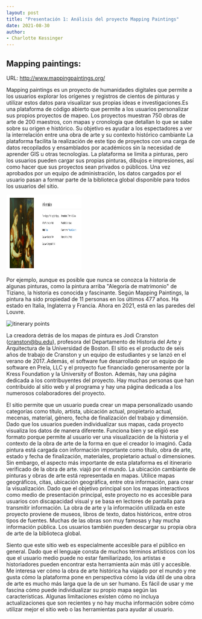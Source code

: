 ```yaml
---
layout: post
title: "Presentación 1: Análisis del proyecto Mapping Paintings"
date: 2021-08-30
author:
- Charlotte Kessinger
---
```



## Mapping paintings:
URL: http://www.mappingpaintings.org/

  Mapping paintings es un proyecto de humanidades digitales que permite a los usuarios explorar los orígenes y registros de cientos de pinturas y utilizar estos datos para visualizar sus propias ideas e investigaciones.Es una plataforma de código abierto que permite a los usuarios personalizar sus propios proyectos de mapeo. Los proyectos muestran 750 obras de arte de 200 maestros, con mapas y cronología que detallan lo que se sabe sobre su origen e histórico. Su objetivo es ayudar a los espectadores a ver la interrelación entre una obra de arte y su contexto histórico cambiante La plataforma facilita la realización de este tipo de proyectos con una carga de datos recopilados y ensamblados por académicos sin la necesidad de aprender GIS u otras tecnologías. La plataforma se limita a pinturas, pero los usuarios pueden cargar sus propias pinturas, dibujos e impresiones, así como hacer que sus proyectos sean privados o públicos. Una vez aprobados por un equipo de administración, los datos cargados por el usuario pasan a formar parte de la biblioteca global disponible para todos los usuarios del sitio.
  
  <img src="/assets/images/informationallegory.png" alt="Alegoria de matrimonio" width="200" height="200">
  
Por ejemplo, aunque es posible que nunca se conozca la historia de algunas pinturas, como la pintura arriba "Alegoría de matrimonio" de Tiziano, la historia es conocida y fascinante. Según Mapping Paintings, la pintura ha sido propiedad de 11 personas en los últimos 477 años. Ha estado en Italia, Inglaterra y Francia. Ahora en 2021, está en las paredes del Louvre.

<img src="/assets/images/intenpoints.png" alt="itinerary points" width="200" height="200">

  La creadora detrás de los mapas de pintura es Jodi Cranston (cranston@bu.edu), profesora del Departamento de Historia del Arte y Arquitectura de la Universidad de Boston. El sitio es el producto de seis años de trabajo de Cranston y un equipo de estudiantes y se lanzó en el verano de 2017..Además, el software fue desarrollado por un equipo de software en Prela, LLC y el proyecto fue financiado generosamente por la Kress Foundation y la University of Boston. Además, hay una página dedicada a los contribuyentes del proyecto. Hay muchas personas que han contribuido al sitio web y al programa y hay una página dedicada a los numerosos colaboradores del proyecto.
  
  El sitio permite que un usuario pueda crear un mapa personalizado usando categorías como título, artista, ubicación actual, propietario actual, mecenas, material, género, fecha de finalización del trabajo y dimensión. Dado que los usuarios pueden individualizar sus mapas, cada proyecto visualiza los datos de manera diferente. Funciona bien y se eligió ese formato porque permite al usuario ver una visualización de la historia y el contexto de la obra de arte de la forma en que el creador lo imaginó. Cada pintura está cargada con información importante como título, obra de arte, estado y fecha de finalización, materiales, propietario actual o dimensiones. Sin embargo, el aspecto más importante de esta plataforma es el itinerario verificado de la obra de arte. viajó por el mundo. La ubicación cambiante de pinturas y obras de arte está representada en mapas. Utilice mapas geográficos, citas, ubicación geográfica, entre otra información, para crear la visualización. Dado que el objetivo principal son los mapas interactivos como medio de presentación principal, este proyecto no es accesible para usuarios con discapacidad visual y se basa en lectores de pantalla para transmitir información. La obra de arte y la información utilizada en este proyecto proviene de museos, libros de texto, datos históricos, entre otros tipos de fuentes. Muchas de las obras son muy famosas y hay mucha información pública. Los usuarios también pueden descargar su propia obra de arte de la biblioteca global.
  
  Siento que este sitio web es especialmente accesible para el público en general. Dado que el lenguaje consta de muchos términos artísticos con los que el usuario medio puede no estar familiarizado, los artistas e historiadores pueden encontrar esta herramienta aún más útil y accesible. Me interesa ver cómo la obra de arte histórica ha viajado por el mundo y me gusta cómo la plataforma pone en perspectiva cómo la vida útil de una obra de arte es mucho más larga que la de un ser humano. Es fácil de usar y me fascina cómo puede individualizar su propio mapa según las características. Algunas limitaciones existen cómo no incluya actualizaciones que son recientes y no hay mucha información sobre cómo utilizar mejor el sitio web o las herramientas para ayudar al usuario. 


